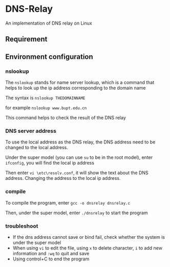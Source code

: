 # DNS-Relay

An implementation of DNS relay on Linux

## Requirement

## Environment configuration

### nslookup

The `nslookup` stands for name server lookup, which is a command that helps to look up the ip address corresponding to the domain name

The syntax is `nslookup THEDOMAINNAME`

for example `nslookup www.bupt.edu.cn`

This command helps to check the result of the DNS relay

### DNS server address

To use the local address as the DNS relay, the DNS address need to be changed to the local address.

Under the super model (you can use `su` to be in the root model), enter `ifconfig`, you will find the local ip address

Then enter `vi \etc\resolv.conf`, it will show the text about the DNS address. Changing the address to the local ip address.

### compile

To compile the program, enter `gcc -o dnsrelay dnsrelay.c`

Then, under the super model, enter `./dnsrelay` to start the program

### troubleshoot

- If the dns address cannot save or bind fail, check whether the system is under the super model
- When using `vi` to edit the file, using `x` to delete character, `i` to add new information and `:wq` to quit and save 
- Using control+C to end the program
